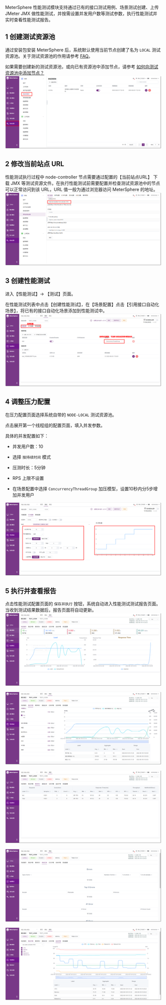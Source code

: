MeterSphere 性能测试模块支持通过已有的接口测试用例、场景测试创建、上传 JMeter JMX 做性能测试，并按需设置并发用户数等测试参数，执行性能测试并实时查看性能测试报告。

## 1 创建测试资源池
通过安装包安装 MeterSphere 后，系统默认使用当前节点创建了名为 `LOCAL` 测试资源池。关于测试资源池的作用请参考 [FAQ](../faq/load_test.md#_1)。

如果需要创建新的测试资源池，或向已有资源池中添加节点，请参考 [如何向测试资源池中添加节点？](../faq/load_test.md#_2)
![!测试资源池](../img/quick_start/performance/测试资源池.png)

## 2 修改当前站点 URL
性能测试执行过程中 node-controller 节点需要通过配置的【当前站点URL】 下载 JMX 等测试资源文件。在执行性能测试前需要配置并检查测试资源池中的节点可以正常访问到该 URL，URL 值一般为通过浏览器访问 MeterSphere 的地址。
![!当前站点URL](../img/quick_start/performance/当前站点URL.png)

## 3 创建性能测试
进入【性能测试】-> 【测试】页面。

在性能测试列表中点击【创建性能测试】，在【场景配置】点击【引用接口自动化场景】，将已有的接口自动化场景添加到性能测试中。
![!创建性能测试](../img/quick_start/performance/创建性能测试.png)

## 4 调整压力配置
在压力配置页面选择系统自带的 `NODE-LOCAL` 测试资源池。

点击展开第一个线程组的配置页面，填入并发参数。

具体的并发配置如下：

- 并发用户数：10

- 选择 `按持续时间` 模式

- 压测时长：5分钟

- RPS 上限不设置

- 在场景配置中选择 `ConcurrencyThreadGroup` 加压模型，设置10秒内分5步增加并发用户

![!创建性能测试](../img/quick_start/performance/性能_测试配置.png)

## 5 执行并查看报告
点击性能测试配置页面的 `保存并执行` 按钮，系统自动进入性能测试测试报告页面。当收到测试结果数据后，报告页面将自动更新。
![!性能测试报告](../img/quick_start/performance/性能_性能测试报告1.png)

![!性能测试报告](../img/quick_start/performance/性能_性能测试报告2.png)

![!性能测试报告](../img/quick_start/performance/性能_性能测试报告3.png)

![!性能测试报告](../img/quick_start/performance/性能_性能测试报告4.png)

![!性能测试报告](../img/quick_start/performance/性能_性能测试报告5.png)


